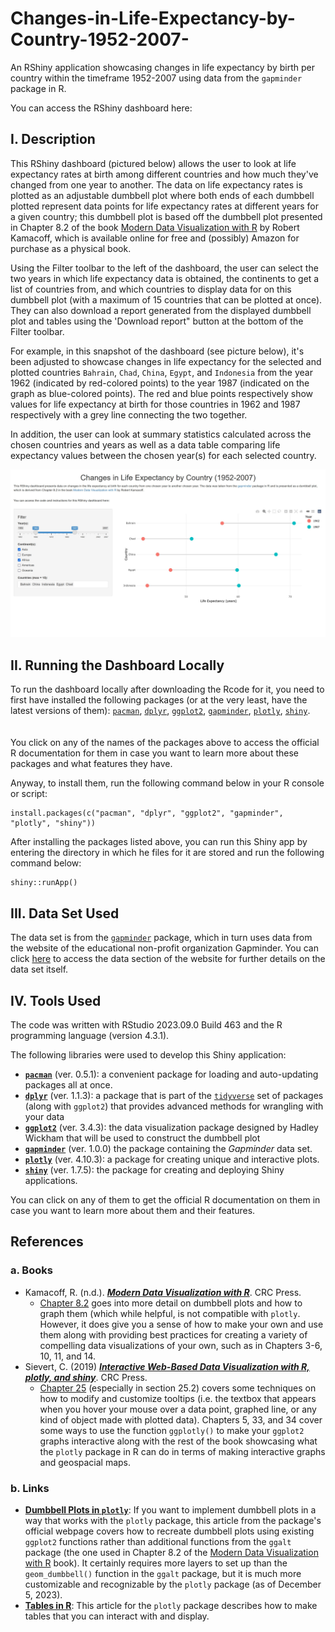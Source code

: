 # Changes-in-Life-Expectancy-by-Country-1952-2007-
An RShiny application showcasing changes in life expectancy by birth per country within the timeframe 1952-2007 using data from the `gapminder` package in R.

You can access the RShiny dashboard here: 

## I. Description
This RShiny dashboard (pictured below) allows the user to look at life expectancy rates at birth among different countries and how much they've changed from one year to another.  The data on life expectancy rates is plotted as an adjustable dumbbell plot where both ends of each dumbbell plotted represent data points for life expectancy rates at different years for a given country; this dumbbell plot is based off the dumbbell plot presented in Chapter 8.2 of the book [Modern Data Visualization with R](https://rkabacoff.github.io/datavis/index.html) by Robert Kamacoff, which is available online for free and (possibly) Amazon for purchase as a physical book. 



Using the Filter toolbar to the left of the dashboard, the user can select the two years in which life expectancy data is obtained, the continents to get a list of countries from, and which countries to display data for on this dumbbell plot (with a maximum of 15 countries that can be plotted at once).  They can also download a report generated from the displayed dumbbell plot and tables using the 'Download report" button at the bottom of the Filter toolbar.

For example, in this snapshot of the dashboard (see picture below), it's been adjusted to showcase changes in life expectancy for the selected and plotted countries `Bahrain`, `Chad`, `China`, `Egypt`, and `Indonesia` from the year 1962 (indicated by red-colored points) to the year 1987 (indicated on the graph as blue-colored points).  The red and blue points respectively show values for life expectancy at birth for those countries in 1962 and 1987 respectively with a grey line connecting the two together.

In addition, the user can look at summary statistics calculated across the chosen countries and years as well as a data table comparing life expectancy values between the chosen year(s) for each selected country. 

![](snapshot_dashboard.jpg)

## II. Running the Dashboard Locally
To run the dashboard locally after downloading the Rcode for it, you need to first have installed the following packages (or at the very least, have the latest versions of them): 
[`pacman`](https://www.rdocumentation.org/packages/pacman/), [`dplyr`](https://www.rdocumentation.org/packages/dplyr/), [`ggplot2`](https://www.rdocumentation.org/packages/ggplot2/), [`gapminder`](https://www.rdocumentation.org/packages/gapminder/), [`plotly`](https://www.rdocumentation.org/packages/plotly/), [`shiny`](https://www.rdocumentation.org/packages/shiny/).
<br /> <br /> <br />
You click on any of the names of the packages above to access the official R documentation for them in case you want to learn more about these packages and what features they have.

Anyway, to install them, run the following command below in your R console or script:
```{r}
install.packages(c("pacman", "dplyr", "ggplot2", "gapminder", "plotly", "shiny"))
```

After installing the packages listed above, you can run this Shiny app by entering the directory in which he files for it are stored and run the following command below:
```{r}
shiny::runApp()
```

## III. Data Set Used
The data set is from the [`gapminder`](https://www.rdocumentation.org/packages/gapminder/) package, which in turn uses data from the website of the educational non-profit organization Gapminder.  You can click [here](https://www.gapminder.org/data/) to access the data section of the website for further details on the data set itself.

## IV. Tools Used
The code was written with RStudio 2023.09.0 Build 463 and the R programming language (version 4.3.1).

The following libraries were used to develop this Shiny application: 
- **[`pacman`](https://www.rdocumentation.org/packages/pacman/)** (ver. 0.5.1): a convenient package for loading and auto-updating packages all at once.
- **[`dplyr`](https://www.rdocumentation.org/packages/dplyr/)** (ver. 1.1.3): a package that is part of the [`tidyverse`](https://tidyverse.tidyverse.org/) set of packages (along with `ggplot2`) that provides advanced methods for wrangling with your data 
- **[`ggplot2`](https://www.rdocumentation.org/packages/ggplot2/)** (ver. 3.4.3): the data visualization package designed by Hadley Wickham that will be used to construct the dumbbell plot
- **[`gapminder`](https://www.rdocumentation.org/packages/gapminder/)** (ver. 1.0.0) the package containing the *Gapminder* data set.
- **[`plotly`](https://www.rdocumentation.org/packages/plotly/)** (ver. 4.10.3): a package for creating unique and interactive plots.
- **[`shiny`](https://www.rdocumentation.org/packages/shiny/)** (ver. 1.7.5): the package for creating and deploying Shiny applications.

You can click on any of them to get the official R documentation on them in case you want to learn more about them and their features.

## References
### a. Books
- Kamacoff, R. (n.d.). ***[Modern Data Visualization with R](https://rkabacoff.github.io/datavis/index.html)***. CRC Press.
  - [Chapter 8.2](https://rkabacoff.github.io/datavis/Time.html#dummbbell-charts) goes into more detail on dumbbell plots and how to graph them (which while helpful, is not compatible with `plotly`.  However, it does give you a sense of how to make your own and use them along with providing best practices for creating a variety of compelling data visualizations of your own, such as in Chapters 3-6, 10, 11, and 14.
- Sievert, C. (2019) ***[Interactive Web-Based Data Visualization with R, plotly, and shiny](https://plotly-r.com/)***. CRC Press.
  - [Chapter 25](https://plotly-r.com/controlling-tooltips) (especially in section 25.2) covers some techniques on how to modify and customize tooltips (i.e. the textbox that appears when you hover your mouse over a data point, graphed line, or any kind of object made with plotted data).  Chapters 5, 33, and 34 cover some ways to use the function `ggplotly()` to make your `ggplot2` graphs interactive along with the rest of the book showcasing what the `plotly` package in R can do in terms of making interactive graphs and geospacial maps.

### b. Links
- **[Dumbbell Plots in `plotly`](https://plotly.com/ggplot2/dumbbell-plots/)**: If you want to implement dumbbell plots in a way that works with the `plotly` package, this article from the package's official webpage covers how to recreate dumbbell plots using existing `ggplot2` functions rather than additional functions from the `ggalt` package (the one used in Chapter 8.2 of the [Modern Data Visualization with R](https://rkabacoff.github.io/datavis/index.html) book).  It certainly requires more layers to set up than the `geom_dumbbell()` function in the `ggalt` package, but it is much more customizable and recognizable by the `plotly` package (as of December 5, 2023).
- **[Tables in R](https://plotly.com/r/table/)**: This article for the `plotly` package describes how to make tables that you can interact with and display.
